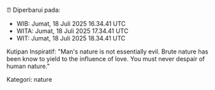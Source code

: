 ⏰ Diperbarui pada:
- WIB: Jumat, 18 Juli 2025 16.34.41 UTC
- WITA: Jumat, 18 Juli 2025 17.34.41 UTC
- WIT: Jumat, 18 Juli 2025 18.34.41 UTC

Kutipan Inspiratif:
"Man's nature is not essentially evil. Brute nature has been know to yield to the influence of love. You must never despair of human nature."


Kategori: nature

